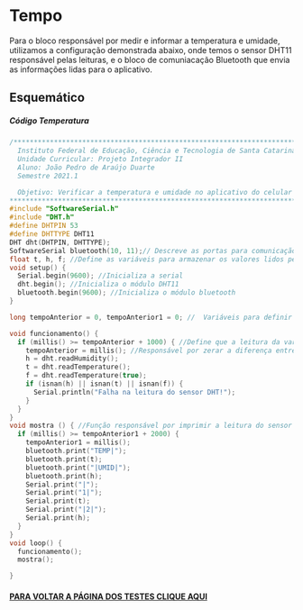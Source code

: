 # Tempo

Para o bloco responsável por medir e informar a temperatura e umidade, utilizamos  a configuração demonstrada abaixo, onde temos o sensor DHT11 responsável pelas leituras, e o bloco de comuniacação Bluetooth que envia as informações lidas para o aplicativo.


## Esquemático


##### Código Temperatura
~~~C++
/******************************************************************************************
  Instituto Federal de Educação, Ciência e Tecnologia de Santa Catarina-Campus Florianópolis
  Unidade Curricular: Projeto Integrador II
  Aluno: João Pedro de Araújo Duarte
  Semestre 2021.1

  Objetivo: Verificar a temperatura e umidade no aplicativo do celular via Bluetooth
*******************************************************************************************/
#include "SoftwareSerial.h"
#include "DHT.h"
#define DHTPIN 53
#define DHTTYPE DHT11
DHT dht(DHTPIN, DHTTYPE);
SoftwareSerial bluetooth(10, 11);// Descreve as portas para comunicação serial entre o bluetooth e o arduino ordem RX, TX
float t, h, f; //Define as variáveis para armazenar os valores lidos pelo sensor
void setup() {
  Serial.begin(9600); //Inicializa a serial
  dht.begin(); //Inicializa o módulo DHT11
  bluetooth.begin(9600); //Inicializa o módulo bluetooth
}

long tempoAnterior = 0, tempoAnterior1 = 0; //  Variáveis para definir o controle do intervalo de operação de cada função

void funcionamento() {
  if (millis() >= tempoAnterior + 1000) { //Define que a leitura da variáveis acontece a cada 1000 milisegundos
    tempoAnterior = millis(); //Responsável por zerar a diferença entre o tempo millis e condição tempoAnterior+500
    h = dht.readHumidity();
    t = dht.readTemperature();
    f = dht.readTemperature(true);
    if (isnan(h) || isnan(t) || isnan(f)) {
      Serial.println("Falha na leitura do sensor DHT!");
    }
  }
}
void mostra () { //Função responsável por imprimir a leitura do sensor no monitor serial e também envia-lo ao aplicativo já previamente conectado
  if (millis() >= tempoAnterior1 + 2000) {
    tempoAnterior1 = millis();
    bluetooth.print("TEMP|");
    bluetooth.print(t);
    bluetooth.print("|UMID|");
    bluetooth.print(h);
    Serial.print("|");
    Serial.print("1|");
    Serial.print(t);
    Serial.print("|2|");
    Serial.print(h);
  }
}
void loop() {
  funcionamento();
  mostra();

}
~~~

 #### [PARA VOLTAR A PÁGINA DOS TESTES CLIQUE AQUI](https://github.com/jaojao7/pi2_jpad/blob/main/testes.md)
